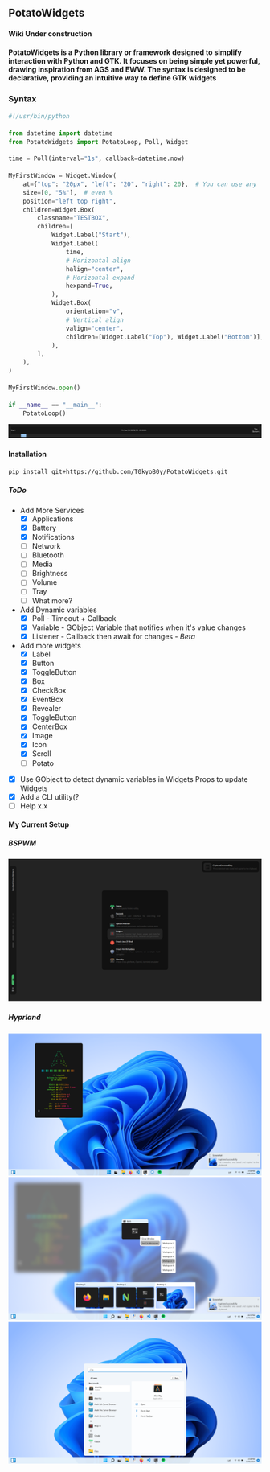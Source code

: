 ## PotatoWidgets

#### Wiki Under construction

#### PotatoWidgets is a Python library or framework designed to simplify interaction with Python and GTK. It focuses on being simple yet powerful, drawing inspiration from AGS and EWW. The syntax is designed to be declarative, providing an intuitive way to define GTK widgets

### Syntax

```py
#!/usr/bin/python

from datetime import datetime
from PotatoWidgets import PotatoLoop, Poll, Widget

time = Poll(interval="1s", callback=datetime.now)

MyFirstWindow = Widget.Window(
    at={"top": "20px", "left": "20", "right": 20},  # You can use any
    size=[0, "5%"],  # even %
    position="left top right",
    children=Widget.Box(
        classname="TESTBOX",
        children=[
            Widget.Label("Start"),
            Widget.Label(
                time,
                # Horizontal align
                halign="center",
                # Horizontal expand
                hexpand=True,
            ),
            Widget.Box(
                orientation="v",
                # Vertical align
                valign="center",
                children=[Widget.Label("Top"), Widget.Label("Bottom")],
            ),
        ],
    ),
)

MyFirstWindow.open()

if __name__ == "__main__":
    PotatoLoop()
```

![img](./img/Preview.png)

#### Installation

```bash
pip install git+https://github.com/T0kyoB0y/PotatoWidgets.git

```

##### ToDo

* Add More Services
  * [X] Applications
  * [X] Battery
  * [X] Notifications
  * [ ] Network
  * [ ] Bluetooth
  * [ ] Media
  * [ ] Brightness
  * [ ] Volume
  * [ ] Tray
  * [ ] What more?
  
* Add Dynamic variables
  * [X] Poll      - Timeout + Callback
  * [X] Variable - GObject Variable that notifies when it's value changes
  * [X] Listener  - Callback then await for changes - *Beta*

* Add more widgets
  * [X] Label
  * [X] Button
  * [X] ToggleButton
  * [X] Box
  * [X] CheckBox
  * [X] EventBox
  * [X] Revealer
  * [X] ToggleButton
  * [X] CenterBox
  * [X] Image
  * [X] Icon
  * [X] Scroll
  * [ ] Potato

* [X] Use GObject to detect dynamic variables in Widgets Props to update Widgets
* [X] Add a CLI utility(?
* [ ] Help x.x

#### My Current Setup


##### BSPWM
![img](./img/setup4.png)  

##### Hyprland
![img](./img/setup.png)
![img](./img/setup2.png)
![img](./img/setup3.png)

